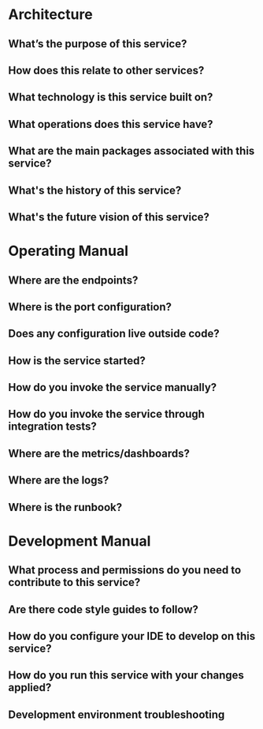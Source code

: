 # Architecture

## What’s the purpose of this service?
## How does this relate to other services?
## What technology is this service built on?
## What operations does this service have?
## What are the main packages associated with this service?
## What's the history of this service?
## What's the future vision of this service?
# Operating Manual

## Where are the endpoints?
## Where is the port configuration?
## Does any configuration live outside code?
## How is the service started?
## How do you invoke the service manually?
## How do you invoke the service through integration tests?
## Where are the metrics/dashboards?
## Where are the logs?
## Where is the runbook?
# Development Manual
## What process and permissions do you need to contribute to this service?
## Are there code style guides to follow?
## How do you configure your IDE to develop on this service?
## How do you run this service with your changes applied?
## Development environment troubleshooting
